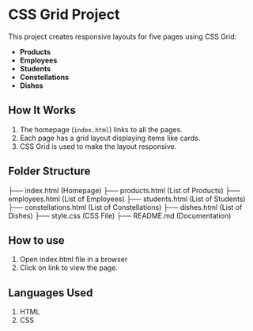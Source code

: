 # CSS Grid Project

This project creates responsive layouts for five pages using CSS Grid:
- **Products**
- **Employees**
- **Students**
- **Constellations**
- **Dishes**

## **How It Works**
1. The homepage (`index.html`) links to all the pages.
2. Each page has a grid layout displaying items like cards.
3. CSS Grid is used to make the layout responsive.

## **Folder Structure**
├── index.html (Homepage) 
├── products.html (List of Products) 
├── employees.html (List of Employees) 
├── students.html (List of Students) 
├── constellations.html (List of Constellations) 
├── dishes.html (List of Dishes) 
├── style.css (CSS File) 
├── README.md (Documentation)

## **How to use**
1. Open index.html file in a browser
2. Click on link to view the page.

## **Languages Used**
1. HTML
2. CSS

